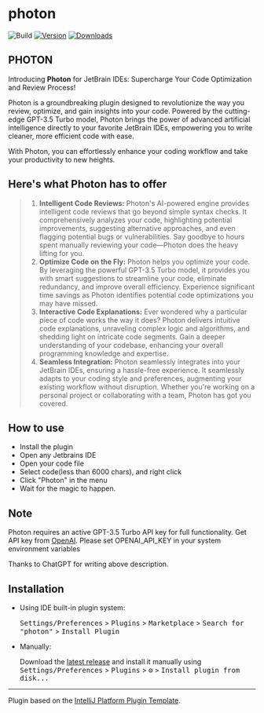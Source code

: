 # photon

![Build](https://github.com/ShoaibKakal/photon/workflows/Build/badge.svg)
[![Version](https://img.shields.io/jetbrains/plugin/v/PLUGIN_ID.svg)](https://plugins.jetbrains.com/plugin/PLUGIN_ID)
[![Downloads](https://img.shields.io/jetbrains/plugin/d/PLUGIN_ID.svg)](https://plugins.jetbrains.com/plugin/PLUGIN_ID)

<!-- Plugin description -->
## PHOTON
Introducing **Photon** for JetBrain IDEs: Supercharge Your Code Optimization and Review Process!

Photon is a groundbreaking plugin designed to revolutionize the way you review, optimize, and gain insights into your code. Powered by the cutting-edge GPT-3.5 Turbo model, Photon brings the power of advanced artificial intelligence directly to your favorite JetBrain IDEs, empowering you to write cleaner, more efficient code with ease.

With Photon, you can effortlessly enhance your coding workflow and take your productivity to new heights. 

## Here's what Photon has to offer
> 1. **Intelligent Code Reviews:** Photon's AI-powered engine provides intelligent code reviews that go beyond simple syntax checks. It comprehensively analyzes your code, highlighting potential improvements, suggesting alternative approaches, and even flagging potential bugs or vulnerabilities. Say goodbye to hours spent manually reviewing your code—Photon does the heavy lifting for you.
> 2. **Optimize Code on the Fly:** Photon helps you optimize your code. By leveraging the powerful GPT-3.5 Turbo model, it provides you with smart suggestions to streamline your code, eliminate redundancy, and improve overall efficiency. Experience significant time savings as Photon identifies potential code optimizations you may have missed.
> 3. **Interactive Code Explanations:** Ever wondered why a particular piece of code works the way it does? Photon delivers intuitive code explanations, unraveling complex logic and algorithms, and shedding light on intricate code segments. Gain a deeper understanding of your codebase, enhancing your overall programming knowledge and expertise.
> 4. **Seamless Integration:** Photon seamlessly integrates into your JetBrain IDEs, ensuring a hassle-free experience. It seamlessly adapts to your coding style and preferences, augmenting your existing workflow without disruption. Whether you're working on a personal project or collaborating with a team, Photon has got you covered.

## How to use
- Install the plugin
- Open any Jetbrains IDE
- Open your code file
- Select code(less than 6000 chars), and right click
- Click "Photon" in the menu
- Wait for the magic to happen.


## Note 
Photon requires an active GPT-3.5 Turbo API key for full functionality. Get API key from [OpenAI](https://help.openai.com/en/articles/4936850-where-do-i-find-my-secret-api-key).
Please set OPENAI_API_KEY in your system environment variables

Thanks to ChatGPT for writing above description.

<!-- Plugin description end -->

## Installation

- Using IDE built-in plugin system:
  
  <kbd>Settings/Preferences</kbd> > <kbd>Plugins</kbd> > <kbd>Marketplace</kbd> > <kbd>Search for "photon"</kbd> >
  <kbd>Install Plugin</kbd>
  
- Manually:

  Download the [latest release](https://github.com/ShoaibKakal/photon/releases/latest) and install it manually using
  <kbd>Settings/Preferences</kbd> > <kbd>Plugins</kbd> > <kbd>⚙️</kbd> > <kbd>Install plugin from disk...</kbd>


---
Plugin based on the [IntelliJ Platform Plugin Template][template].

[template]: https://github.com/JetBrains/intellij-platform-plugin-template
[docs:plugin-description]: https://plugins.jetbrains.com/docs/intellij/plugin-user-experience.html#plugin-description-and-presentation